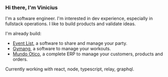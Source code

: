 ### Hi there, I'm Vinicius

I'm a software engineer. I'm interested in dev experience, especially in fullstack operations. I like to build products and validate ideas.

I'm already build:

- [Event List](https://github.com/event-list/event-list), a software to share and manage your party.
- [Gymang](https://github.com/vinibgoulart/gymang), a software to manage your workouts.
- [Mundo Otico](https://omundootico.com/), a complete ERP to manage your customers, products and orders.

Currently working with react, node, typescript, relay, graphql.
